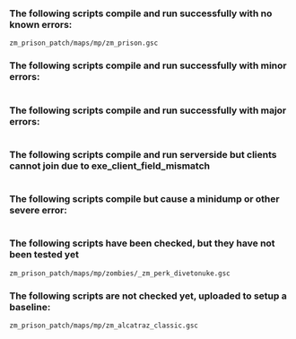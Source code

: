 ### The following scripts compile and run successfully with no known errors:
```
zm_prison_patch/maps/mp/zm_prison.gsc
```
### The following scripts compile and run successfully with minor errors:
```
```
### The following scripts compile and run successfully with major errors:
```
```
### The following scripts compile and run serverside but clients cannot join due to exe_client_field_mismatch
```
```
### The following scripts compile but cause a minidump or other severe error:
```
```
### The following scripts have been checked, but they have not been tested yet
```
zm_prison_patch/maps/mp/zombies/_zm_perk_divetonuke.gsc
```
### The following scripts are not checked yet, uploaded to setup a baseline:
```
zm_prison_patch/maps/mp/zm_alcatraz_classic.gsc
```


